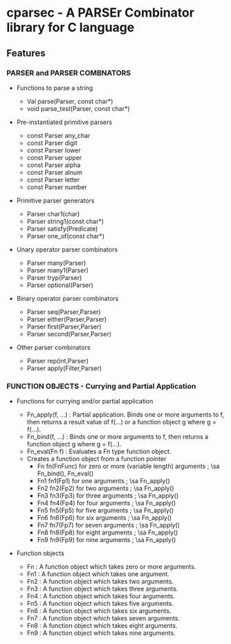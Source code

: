 # cparsec - A PARSEr Combinator library for C language

## Features

### PARSER and PARSER COMBNATORS

- Functions to parse a string
    - Val parse(Parser, const char*)
    - void parse_test(Parser, const char*)

- Pre-instantiated primitive parsers
    - const Parser any_char
    - const Parser digit
    - const Parser lower
    - const Parser upper
    - const Parser alpha
    - const Parser alnum
    - const Parser letter
    - const Parser number

- Primitive parser generators
    - Parser char1(char)
    - Parser string1(const char*)
    - Parser satisfy(Predicate)
    - Parser one_of(const char*)

- Unary operator parser combinators
    - Parser many(Parser)
    - Parser many1(Parser)
    - Parser tryp(Parser)
    - Parser optional(Parser)

- Binary operator parser combinators
    - Parser seq(Parser,Parser)
    - Parser either(Parser,Parser)
    - Parser first(Parser,Parser)
    - Parser second(Parser,Parser)

- Other parser combinators
    - Parser rep(int,Parser)
    - Parser apply(Filter,Parser)

### FUNCTION OBJECTS - Currying and Partial Application

- Functions for currying and/or partial application
    - Fn_apply(f, ...)
      : Partial application. Binds one or more arguments to f, then
        returns a result value of f(...) or a function object g where
        g = f(...).
    - Fn_bind(f, ...)
      : Binds one or more arguments to f, then returns a function
        object g where g = f(...).
    - Fn_eval(Fn f)
      : Evaluates a Fn type function object.
    - Creates a function object from a function pointer
      - Fn  fn(FnFunc) for zero or more (variable length) arguments ; \sa Fn_bind(), Fn_eval()
      - Fn1 fn1(Fp1) for one arguments ; \sa Fn_apply()
      - Fn2 fn2(Fp2) for two arguments ; \sa Fn_apply()
      - Fn3 fn3(Fp3) for three arguments ; \sa Fn_apply()
      - Fn4 fn4(Fp4) for four arguments ; \sa Fn_apply()
      - Fn5 fn5(Fp5) for five arguments ; \sa Fn_apply()
      - Fn6 fn6(Fp6) for six arguments ; \sa Fn_apply()
      - Fn7 fn7(Fp7) for seven arguments ; \sa Fn_apply()
      - Fn8 fn8(Fp8) for eight arguments ; \sa Fn_apply()
      - Fn9 fn9(Fp9) for nine arguments ; \sa Fn_apply()

- Function objects
    - Fn
      : A function object which takes zero or more arguments.
    - Fn1
      : A function object which takes one argument.
    - Fn2
      : A function object which takes two arguments.
    - Fn3
      : A function object which takes three arguments.
    - Fn4
      : A function object which takes four arguments.
    - Fn5
      : A function object which takes five arguments.
    - Fn6
      : A function object which takes six arguments.
    - Fn7
      : A function object which takes seven arguments.
    - Fn8
      : A function object which takes eight arguments.
    - Fn9
      : A function object which takes nine arguments.

